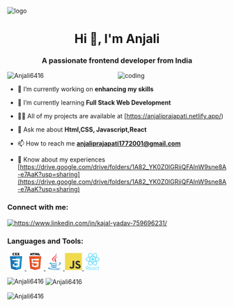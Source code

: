 ![logo](https://webitexperts.com/images/banner1_1.gif)
<h1 align="center">Hi 👋, I'm Anjali</h1>
<h3 align="center">A passionate frontend developer from India</h3>
<img align="right" alt="coding" width="250" src="https://media.tenor.com/sCpDkw9380sAAAAC/web-development-web.gif"

<p align="left"> <img src="https://komarev.com/ghpvc/?username=Anjali6416
&label=Profile%20views&color=0e75b6&style=flat" alt="Anjali6416
" /> </p>

- 🔭 I’m currently working on **enhancing my skills**

- 🌱 I’m currently learning **Full Stack Web Development**

- 👨‍💻 All of my projects are available at [https://anjaliprajapati.netlify.app/)

- 💬 Ask me about **Html,CSS, Javascript,React**

- 📫 How to reach me **anjaliprajapati1772001@gmail.com**

- 📄 Know about my experiences [https://drive.google.com/drive/folders/1A82_YK0Z0lGRiiQFAInW9sne8A-e7AaK?usp=sharing](https://drive.google.com/drive/folders/1A82_YK0Z0lGRiiQFAInW9sne8A-e7AaK?usp=sharing)

<h3 align="left">Connect with me:</h3>
<p align="left">
<a href="https://www.linkedin.com/in/anjaliprajapati17/" target="blank"><img align="center" src="https://raw.githubusercontent.com/rahuldkjain/github-profile-readme-generator/master/src/images/icons/Social/linked-in-alt.svg" alt="https://www.linkedin.com/in/kajal-yadav-759696231/" height="30" width="40" /></a>
</p>

<h3 align="left">Languages and Tools:</h3>
<p align="left"> <a href="https://www.w3schools.com/css/" target="_blank" rel="noreferrer"> <img src="https://raw.githubusercontent.com/devicons/devicon/master/icons/css3/css3-original-wordmark.svg" alt="css3" width="40" height="40"/> </a> <a href="https://www.w3.org/html/" target="_blank" rel="noreferrer"> <img src="https://raw.githubusercontent.com/devicons/devicon/master/icons/html5/html5-original-wordmark.svg" alt="html5" width="40" height="40"/> </a> <a href="https://www.java.com" target="_blank" rel="noreferrer"> <img src="https://raw.githubusercontent.com/devicons/devicon/master/icons/java/java-original.svg" alt="java" width="40" height="40"/> </a> <a href="https://developer.mozilla.org/en-US/docs/Web/JavaScript" target="_blank" rel="noreferrer"> <img src="https://raw.githubusercontent.com/devicons/devicon/master/icons/javascript/javascript-original.svg" alt="javascript" width="40" height="40"/> </a> <a href="https://reactjs.org/" target="_blank" rel="noreferrer"> <img src="https://raw.githubusercontent.com/devicons/devicon/master/icons/react/react-original-wordmark.svg" alt="react" width="40" height="40"/> </a> </p>

<p><img align="left" src="https://github-readme-stats.vercel.app/api/top-langs?username=Anjali6416
&show_icons=true&locale=en&layout=compact" alt="Anjali6416
" /></p>

<p>&nbsp;<img align="center" src="https://github-readme-stats.vercel.app/api?username=Anjali6416
&show_icons=true&locale=en" alt="Anjali6416
" /></p>

<p><img align="center" src="https://github-readme-streak-stats.herokuapp.com/?user=Anjali6416
&" alt="Anjali6416
" /></p>
